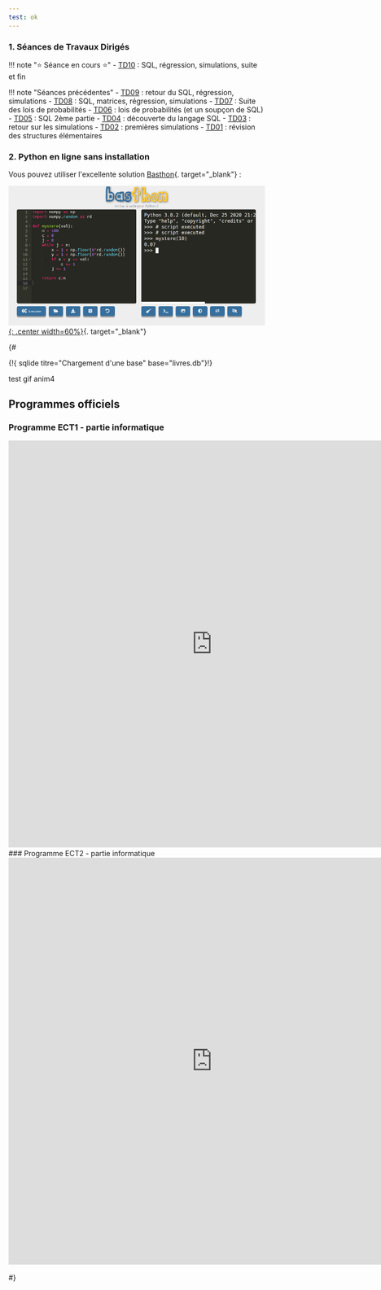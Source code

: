 ```yaml
---
test: ok
---
```


### 1. Séances de Travaux Dirigés

!!! note ":star: Séance en cours :star:"
    - [TD10](./TD10/TD10/) : SQL, régression, simulations, suite et fin


!!! note "Séances précédentes"
    - [TD09](./TD09/TD09/) : retour du SQL, régression, simulations
    - [TD08](./TD08/TD08/) : SQL, matrices, régression, simulations
    - [TD07](./TD07/TD07/) : Suite des lois de probabilités
    - [TD06](./TD06/TD06/) : lois de probabilités (et un soupçon de SQL)
    - [TD05](./TD05/TD05/) : SQL 2ème partie
    - [TD04](./TD04/TD04/) : découverte du langage SQL
    - [TD03](./TD03/TD03/) : retour sur les simulations
    - [TD02](./TD02/TD02/) : premières simulations
    - [TD01](./TD01/TD01/) : révision des structures élémentaires

### 2. Python en ligne sans installation

Vous pouvez utiliser l'excellente solution [Basthon](https://console.basthon.fr/){. target="_blank"} :

[![image](data/basthon.png){: .center width=60%}](https://console.basthon.fr/){. target="_blank"}

{#


{!{ sqlide titre="Chargement d'une base"  base="livres.db"}!}





test gif anim4

<center>
<gif-player src="https://glassus.github.io/terminale_nsi/T2_Programmation/2.2_Recursivite/data/arbre.gif" speed="1" play></gif-player>
</center>




## Programmes officiels
### Programme ECT1 - partie informatique
<embed src="https://glassus.github.io/ect2/data/prog1A.pdf" type="application/pdf" width="800px" height="800px"/>
### Programme ECT2 - partie informatique
<embed src="https://glassus.github.io/ect2/data/prog2A.pdf" type="application/pdf" width="800px" height="800px"/>

#}